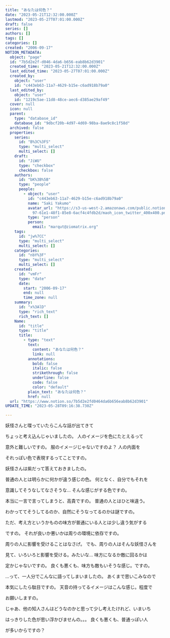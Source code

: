 ```yaml
---
title: "あなたは何色？"
date: "2023-05-21T12:32:00.000Z"
lastmod: "2023-05-27T07:01:00.000Z"
draft: false
series: []
authors: []
tags: []
categories: []
created: "2006-09-17"
NOTION_METADATA:
  object: "page"
  id: "7b5d2e2f-d046-4da6-b656-eab8b62d3901"
  created_time: "2023-05-21T12:32:00.000Z"
  last_edited_time: "2023-05-27T07:01:00.000Z"
  created_by:
    object: "user"
    id: "c443eb63-11a7-4629-b15e-c6ad918b79a0"
  last_edited_by:
    object: "user"
    id: "1219c5ae-11d8-48ce-aec6-d385ae29af49"
  cover: null
  icon: null
  parent:
    type: "database_id"
    database_id: "9dbcf20b-4d97-4d69-98ba-8ae9c8c1f58d"
  archived: false
  properties:
    series:
      id: "B%3C%3FS"
      type: "multi_select"
      multi_select: []
    draft:
      id: "JiWU"
      type: "checkbox"
      checkbox: false
    authors:
      id: "bK%3B%5B"
      type: "people"
      people:
        - object: "user"
          id: "c443eb63-11a7-4629-b15e-c6ad918b79a0"
          name: "Saki Yakumo"
          avatar_url: "https://s3-us-west-2.amazonaws.com/public.notion-static.com/3ad1c4\
            97-61e1-48f1-85e8-6acf4c4fdb2d/maoh_icon_twitter_400x400.png"
          type: "person"
          person:
            email: "marqut@ziomatrix.org"
    tags:
      id: "jw%7CC"
      type: "multi_select"
      multi_select: []
    categories:
      id: "nbY%3F"
      type: "multi_select"
      multi_select: []
    created:
      id: "vmFr"
      type: "date"
      date:
        start: "2006-09-17"
        end: null
        time_zone: null
    summary:
      id: "x%3AlD"
      type: "rich_text"
      rich_text: []
    Name:
      id: "title"
      type: "title"
      title:
        - type: "text"
          text:
            content: "あなたは何色？"
            link: null
          annotations:
            bold: false
            italic: false
            strikethrough: false
            underline: false
            code: false
            color: "default"
          plain_text: "あなたは何色？"
          href: null
  url: "https://www.notion.so/7b5d2e2fd0464da6b656eab8b62d3901"
UPDATE_TIME: "2023-05-28T09:16:38.730Z"

---
```

<link rel="stylesheet" href="https://cdn.jsdelivr.net/npm/katex@0.16.2/dist/katex.min.css" integrity="sha384-bYdxxUwYipFNohQlHt0bjN/LCpueqWz13HufFEV1SUatKs1cm4L6fFgCi1jT643X" crossorigin="anonymous">


妖怪さんと喋っていたらこんな話が出てきて


ちょっと考え込んじゃいましたの。 人のイメージを色にたとえるって


意外と難しいですの。 服のイメージじゃないですのよ？ 人の内面を


それっぽい色で表現するってことですの。


妖怪さんは紫だって答えておきましたの。


普通の人とは明らかに何かが違う感じの色。 何となく、自分でもそれを


意識してそうなしてなさそうな… そんな感じがする色ですの。


本当に一言で言ってしまうと、高貴ですの。 普通の人とはひと味違う。


わかっててそうしてるのか、自然にそうなってるのかは謎ですの。


ただ、考え方というかものの味方が普通にいる人とは少し違う気がする


ですの。 それが良いか悪いかは周りの環境に依存ですの。


周りの人に影響を受けることはなさげ。 でも、周りの人はそんな妖怪さんを


見て、いろいろと影響を受ける。みたいな… 味方になるか敵に回るかは


定かじゃないですの。 良くも悪くも、味方も敵もいそうな感じ。ですの。


…って、一人分でこんなに語ってしまいましたの。 あくまで思いこみなので


本気にしたら駄目ですの。 天音の持ってるイメージはこんな感じ。程度で


お願いしますの。


じゃあ、他の知人さんはどうなのかと思って少し考えたけれど、いまいち


はっきりした色が思い浮かびませんの。。。 良くも悪くも、普通っぽい人


が多いからですの？


